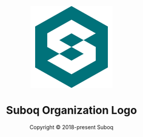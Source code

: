<div style="text-align:center">

![Suboq logo](./suboq.png)

# Suboq Organization Logo

Copyright © 2018-present Suboq

</div>